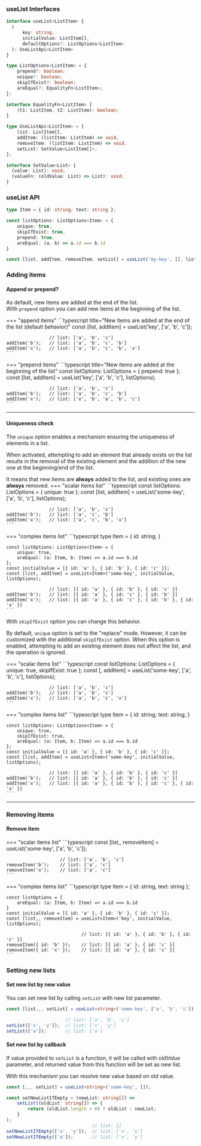 
### useList Interfaces
```typescript title="useList parameters"
interface useList<ListItem> {
  (
      key: string,
      initialValue: ListItem[],
      defaultOptions?: ListOptions<ListItem>
  ): UseListApi<ListItem>
}

type ListOptions<ListItem> = {
    prepend?: boolean;
    unique?: boolean;
    skipIfExist?: boolean;
    areEqual?: EqualityFn<ListItem>;
};

interface EqualityFn<ListItem> {
    (t1: ListItem, t2: ListItem): boolean;
}
```

```typescript title="useList returned values"
type UseListApi<ListItem> = [
    list: ListItem[],
    addItem: (listItem: ListItem) => void,
    removeItem: (listItem: ListItem) => void,
    setList: SetValue<ListItem[]>,
];

interface SetValue<List> {
  (value: List): void;
  (valueFn: (oldValue: List) => List): void;
}
```

### useList API
```typescript
type Item = { id: string; text: string };

const listOptions: ListOptions<Item> = {
    unique: true,
    skipIfExist: true,
    prepend: true,
    areEqual: (a, b) => a.id === b.id
}

const [list, addItem, removeItem, setList] = useList('my-key', [], listOptions);
```

### Adding items

#### Append or prepend? 
As default, new items are added at the end of the list.<br/>
With `prepend` option you can add new items at the beginning of the list.


=== "append items"
    ```typescript title="New items are added at the end of the list (default behavior)"
    const [list, addItem] = useList<string>('key', ['a', 'b', 'c']);
    
                    // list: ['a', 'b', 'c']
    addItem('b');   // list: ['a', 'b', 'c', 'b']
    addItem('x');   // list: ['a', 'b', 'c', 'b', 'x']
    ```
=== "prepend items"
    ```typescript title="New items are added at the beginning of the list"
    const listOptions: ListOptions<string> = { prepend: true };
    const [list, addItem] = useList<string>('key', ['a', 'b', 'c'], listOptions);
    
                    // list: ['a', 'b', 'c']
    addItem('b');   // list: ['a', 'b', 'c', 'b']
    addItem('x');   // list: ['x', 'b', 'a', 'b', 'c']
    ```

---
#### Uniqueness check
The `unique` option enables a mechanism ensuring the uniqueness of elements in a list. 

When activated, attempting to add an element that already exists on the list results 
in the removal of the existing element and the addition of the new one at the beginning/end of the list.

It means that new items are **always** added to the list, and existing ones are **always** removed.
=== "scalar items list"
    ```typescript
    const listOptions: ListOptions<string> = { unique: true };
    const [list, addItem] = useList<string>('some-key', ['a', 'b', 'c'], listOptions);
    
                    // list: ['a', 'b', 'c']
    addItem('b');   // list: ['a', 'c', 'b']
    addItem('x');   // list: ['a', 'c', 'b', 'x']
    ```
=== "complex items list"
    ```typescript
    type Item = { id: string; }

    const listOptions: ListOptions<Item> = {
        unique: true,
        areEqual: (a: Item, b: Item) => a.id === b.id
    };
    const initialValue = [{ id: 'a' }, { id: 'b' }, { id: 'c' }];
    const [list, addItem] = useList<Item>('some-key', initialValue, listOptions);

                    // list: [{ id: 'a' }, { id: 'b' }, { id: 'c' }]
    addItem('b');   // list: [{ id: 'a' }, { id: 'c' }, { id: 'b' }]
    addItem('x');   // list: [{ id: 'a' }, { id: 'c' }, { id: 'b' }, { id: 'x' }]
    ```
With `skipIfExist` option you can change this behavior.

By default, `unique` option is set to the "replace" mode. However, it can be customized with the
additional `skipIfExist` option. When this option is enabled, attempting to add an existing
element does not affect the list, and the operation is ignored.

=== "scalar items list" 
    ```typescript
    const listOptions: ListOptions<string> = { unique: true, skipIfExist: true };
    const [, addItem] = useList<string>('some-key', ['a', 'b', 'c'], listOptions);

                    // list: ['a', 'b', 'c']
    addItem('b');   // list: ['a', 'b', 'c']
    addItem('x');   // list: ['a', 'b', 'c', 'x']    
    ```
=== "complex items list"
    ```typescript
    type Item = { id: string; text: string; }

    const listOptions: ListOptions<Item> = {
        unique: true,
        skipIfExist: true,
        areEqual: (a: Item, b: Item) => a.id === b.id
    };
    const initialValue = [{ id: 'a' }, { id: 'b' }, { id: 'c' }];
    const [list, addItem] = useList<Item>('some-key', initialValue, listOptions);

                    // list: [{ id: 'a' }, { id: 'b' }, { id: 'c' }]
    addItem('b');   // list: [{ id: 'a' }, { id: 'b' }, { id: 'c' }]
    addItem('x');   // list: [{ id: 'a' }, { id: 'b' }, { id: 'c' }, { id: 'x' }]
    ```

---
### Removing items
#### Remove item

=== "scalar items list"
    ```typescript
    const [list,, removeItem] = useList<string>('some-key', ['a', 'b', 'c']);
    
                        // list: ['a', 'b', 'c']
    removeItem('b');    // list: ['a', 'c']
    removeItem('x');    // list: ['a', 'c']  
    ```
=== "complex items list"
    ```typescript
    type Item = { id: string, text: string };
    
    const listOptions = {
        areEqual: (a: Item, b: Item) => a.id === b.id
    }
    const initialValue = [{ id: 'a' }, { id: 'b' }, { id: 'c' }];
    const [list,, removeItem] = useList<Item>('key', initialValue, listOptions);
    
                                // list: [{ id: 'a' }, { id: 'b' }, { id: 'c' }]
    removeItem({ id: 'b' });    // list: [{ id: 'a' }, { id: 'c' }]
    removeItem({ id: 'x' });    // list: [{ id: 'a' }, { id: 'c' }]
    ```

### Setting new lists
#### Set new list by new value
You can set new list by calling `setList` with new list parameter.
```typescript
const [list,,, setList] = useList<string>('some-key', ['a', 'b', 'c']);

                      // list: ['a', 'b', 'c']
setList(['x', 'y']);  // list: ['x', 'y']
setList(['a']);       // list: ['a']
```
#### Set new list by callback
If value provided to `setList` is a function, it will be called with _oldValue_ parameter, 
and returned value from this function will be set as new list. 

With this mechanism you can resolve new value based on old value.
```typescript
const [,,, setList] = useList<string>('some-key', []);

const setNewListIfEmpty = (newList: string[]) => 
    setList((oldList: string[]) => {
        return (oldList.length > 0) ? oldList : newList;
    }
);
                                // list: []
setNewListIfEmpty(['x', 'y']);  // list: ['x', 'y']
setNewListIfEmpty(['a']);       // list: ['x', 'y']
```
